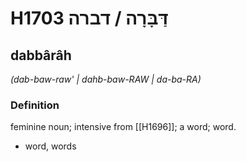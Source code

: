 # H1703 דַּבָּרָה / דברה

## dabbârâh

_(dab-baw-raw' | dahb-baw-RAW | da-ba-RA)_

### Definition

feminine noun; intensive from [[H1696]]; a word; word.

- word, words
